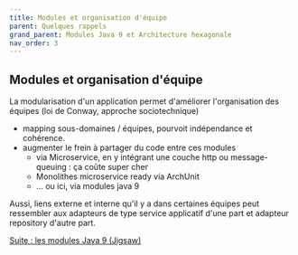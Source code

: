 ```yaml
---
title: Modules et organisation d'équipe
parent: Quelques rappels
grand_parent: Modules Java 9 et Architecture hexagonale
nav_order: 3
---
```


## Modules et organisation d'équipe

La modularisation d'un application permet d'améliorer l'organisation des équipes (loi de Conway, approche sociotechnique) 
- mapping sous-domaines / équipes, pourvoit indépendance et cohérence. 
- augmenter le frein à partager du code entre ces modules 
  - via Microservice, en y intégrant une couche http ou message-queuing : ça coûte super cher  
  - Monolithes microservice ready via ArchUnit 
  - … ou ici, via modules java 9
  
Aussi, liens externe et interne qu'il y a dans certaines équipes peut ressembler aux adapteurs de type service applicatif d'une part et adapteur repository d'autre part.
  
[Suite : les modules Java 9 (Jigsaw)](./rappel-module-java9.md)
 

